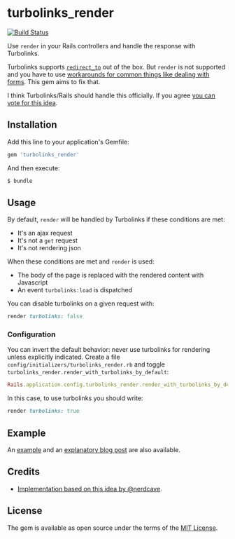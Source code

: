 # turbolinks_render

[![Build Status](https://travis-ci.org/jorgemanrubia/turbolinks_render.svg?branch=master)](https://travis-ci.org/jorgemanrubia/turbolinks_render)

Use `render` in your Rails controllers and handle the response with Turbolinks. 

Turbolinks supports [`redirect_to`](https://github.com/turbolinks/turbolinks/blob/master/README.md#redirecting-after-a-form-submission) out of the box. But `render` is not supported and you have to use [workarounds for common things like dealing with forms](https://github.com/turbolinks/turbolinks/issues/85). This gem aims to fix that. 

I think Turbolinks/Rails should handle this officially. If you agree [you can vote for this idea](https://github.com/turbolinks/turbolinks-rails/issues/40).

## Installation
Add this line to your application's Gemfile:

```ruby
gem 'turbolinks_render'
```

And then execute:
```bash
$ bundle
```

## Usage

By default, `render` will be handled by Turbolinks if these conditions are met:

- It's an ajax request
- It's not a `get` request
- It's not rendering json

When these conditions are met and `render` is used:

- The body of the page is replaced with the rendered content with Javascript
- An event `turbolinks:load` is dispatched

You can disable turbolinks on a given request with: 

```ruby
render turbolinks: false
```

### Configuration

You can invert the default behavior: never use turbolinks for rendering unless explicitly indicated. Create a file `config/initializers/turbolinks_render.rb` and toggle `turbolinks_render.render_with_turbolinks_by_default`:

```ruby
Rails.application.config.turbolinks_render.render_with_turbolinks_by_default = false
```

In this case, to use turbolinks you should write:

```ruby
render turbolinks: true
```

## Example 

An [example](https://github.com/jorgemanrubia/rails-form-validations-example) and an [explanatory blog post](https://www.jorgemanrubia.com/2019/02/16/form-validations-with-html5-and-modern-rails/) are also available.

## Credits

- [Implementation based on this idea by @nerdcave](https://github.com/turbolinks/turbolinks/issues/85#issuecomment-298347900).  

## License
The gem is available as open source under the terms of the [MIT License](https://opensource.org/licenses/MIT).

